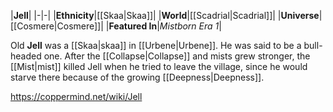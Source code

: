 |**Jell**|
|-|-|
|**Ethnicity**|[[Skaa\|Skaa]]|
|**World**|[[Scadrial\|Scadrial]]|
|**Universe**|[[Cosmere\|Cosmere]]|
|**Featured In**|*Mistborn Era 1*|

Old **Jell** was a [[Skaa\|skaa]] in [[Urbene\|Urbene]]. He was said to be a bull-headed one.
After the [[Collapse\|Collapse]] and mists grew stronger, the [[Mist\|mist]] killed Jell when he tried to leave the village, since he would starve there because of the growing [[Deepness\|Deepness]].



https://coppermind.net/wiki/Jell